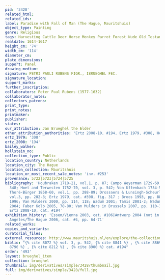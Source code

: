 ```yaml
---
pid: '3428'
related_html: 
related_ids: 
label: Paradise with Fall of Man (The Hague, Mauritshuis)
object_type: Painting
genre: Religious
tags: Harvesting Cattle Deer Horse Monkey Parrot Forest Nude Old_Testament Paradise
realdate: 1614-1617
height_cm: '74'
width_cm: '114'
diameter_cm: 
plate_dimensions: 
support: Panel
drawing_medium: 
signature: PETRI PAULI RUBENS FIGR., IBRUEGHEL FEC.
signature_location: 
support_marks: 
further_inscription: 
collaborators: Peter Paul Rubens (1577-1632)
collaborator_notes: 
collectors_patrons: 
print_type: 
print_notes: 
printmaker: 
publisher: 
states: 
our_attribution: Jan Brueghel the Elder
other_attribution_authorities: 'Ertz 2008-10, #194, Ertz 1979, #308, Honig database'
ertz_1979: '308'
ertz_2008: '194'
bailey_walker: 
hollstein_no: 
collection_type: Public
location_country: Netherlands
location_city: The Hague
location_collection: Mauritshuis
location_or_most_recent_sale_notes: 'inv. #253'
provenance: 5722|5723|5724|5725
bibliography: 'Houbraken 1718-21, vol.1, p. 87; Campo Weyerman 1729-69, vol.1, p.
  348; Hoet and Terwesten 1752-70, vol. 3, p. 542; Von Uffenbach 1754-54, vol.3, p.421;
  Thoré-Bürger 1858-60, vol.1, pp. 288-89; Drossaers & Lunsingh-Scheurleer 1974-76,
  vol.3, pp. 202-3; Ertz 1979, cat. #308, fig. 317 ; Broos 1993, pp. 88-95; Beaujean
  1996; Van Mulders 2000, pp. 114, 118; Wadum 2001; Tamis 2001-2; Wadum 2002; Honig
  2004; Faber Kolb 2005, 78-80; Van Mulders in Brussels 2007, pp. 110-11, fig. 3;
  Ertz 2008-10, cat. #194'
exhibition_history: 'Essen/Vienna 2003, cat. #106|Antwerp 2004 (not in catalogue)|Los
  Angeles/The Hague 2006, cat. #4, pp. 64-71'
related_works: 
copies_and_variants: 
curatorial_files: 
external_resources: http://www.mauritshuis.nl/en/explore/the-collection/artworks/the-garden-of-eden-with-the-fall-of-man-253/
biblio: "{% cite 8072 %} vol. 3, p. 542, {% cite 8841 %} , {% cite 8869 %} , {% cite
  8796 %} , {% cite 8212 %} , {% cite 8900 %} cat. #194"
order: '493'
layout: brueghel_item
collection: brueghel
thumbnail: img/derivatives/simple/3428/thumbnail.jpg
full: img/derivatives/simple/3428/full.jpg
---
```

